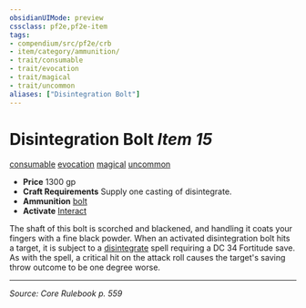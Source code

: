 ```yaml
---
obsidianUIMode: preview
cssclass: pf2e,pf2e-item
tags:
- compendium/src/pf2e/crb
- item/category/ammunition/
- trait/consumable
- trait/evocation
- trait/magical
- trait/uncommon
aliases: ["Disintegration Bolt"]
---
```

# Disintegration Bolt *Item 15*  
[consumable](consumable.md "Consumable Item Trait")  [evocation](evocation.md "Evocation School Trait")  [magical](magical.md "Magical Item Trait")  [uncommon](uncommon.md "Uncommon Rarity Trait")  

- **Price** 1300 gp
- **Craft Requirements** Supply one casting of disintegrate.
- **Ammunition** [bolt](bolt.md)
- **Activate** [Interact](interact.md)

The shaft of this bolt is scorched and blackened, and handling it coats your fingers with a fine black powder. When an activated disintegration bolt hits a target, it is subject to a [disintegrate](disintegrate.md) spell requiring a DC 34 Fortitude save. As with the spell, a critical hit on the attack roll causes the target's saving throw outcome to be one degree worse.


---
*Source: Core Rulebook p. 559*